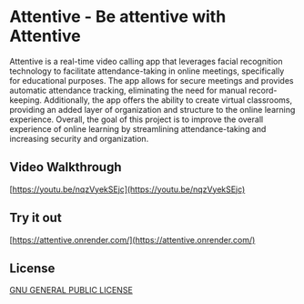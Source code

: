 # Attentive - Be attentive with Attentive

Attentive is a real-time video calling app that leverages facial recognition technology to facilitate attendance-taking in online meetings, specifically for educational purposes. The app allows for secure meetings and provides automatic attendance tracking, eliminating the need for manual record-keeping. Additionally, the app offers the ability to create virtual classrooms, providing an added layer of organization and structure to the online learning experience. Overall, the goal of this project is to improve the overall experience of online learning by streamlining attendance-taking and increasing security and organization.

## Video Walkthrough
[https://youtu.be/nqzVyekSEjc](https://youtu.be/nqzVyekSEjc)
## Try it out
[https://attentive.onrender.com/](https://attentive.onrender.com/)

## License

[GNU GENERAL PUBLIC LICENSE](https://github.com/ShivanshShalabh/attentive-public/blob/17453eda72bc1b5e10e864d5335b51083a41c61e/LICENSE)
